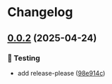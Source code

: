 # Changelog

## [0.0.2](https://github.com/vicamo/cloud-builder/compare/v0.0.1...v0.0.2) (2025-04-24)

### 🧰 Testing

- add release-please
  ([98e914c](https://github.com/vicamo/cloud-builder/commit/98e914ccecbff0b35fbbf1bee1b0f71a1e1426a1))
